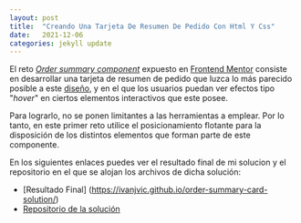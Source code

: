 ```yaml
---
layout: post
title:  "Creando Una Tarjeta De Resumen De Pedido Con Html Y Css"
date:   2021-12-06
categories: jekyll update
---
```


El reto [_Order summary component_](https://www.frontendmentor.io/challenges/order-summary-component-QlPmajDUj) expuesto en [Frontend Mentor](https://www.frontendmentor.io/) consiste en desarrollar una tarjeta de resumen de pedido que luzca lo más parecido posible a este [diseño](https://www.dropbox.com/s/g0lzw600cu7npid/desktop-mobile-challenge-ed.jpg?dl=0), y en el que los usuarios puedan ver efectos tipo "_hover_" en ciertos elementos interactivos que este posee.

Para lograrlo, no se ponen limitantes a las herramientas a emplear. Por lo tanto, en este primer reto utilice el posicionamiento flotante para la disposición de los distintos elementos que forman parte de este componente.

En los siguientes enlaces puedes ver el resultado final de mi solucion y el repositorio en el que se alojan los archivos de dicha solución:

- [Resultado Final] (https://ivanjvic.github.io/order-summary-card-solution/)
- [Repositorio de la solución](https://github.com/ivanjvic/order-summary-card-solution)

